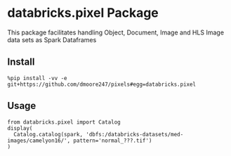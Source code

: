 # databricks.pixel Package

This package facilitates handling Object, Document, Image and HLS Image data sets as Spark Dataframes


## Install
`%pip install -vv -e git+https://github.com/dmoore247/pixels#egg=databricks.pixel`

## Usage

```
from databricks.pixel import Catalog
display(
  Catalog.catalog(spark, 'dbfs:/databricks-datasets/med-images/camelyon16/', pattern='normal_???.tif')
)
```